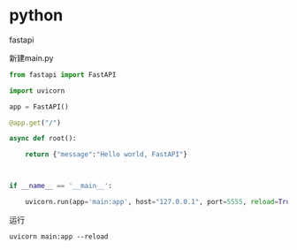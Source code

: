
# python

fastapi

新建main.py

```python
from fastapi import FastAPI

import uvicorn

app = FastAPI()

@app.get("/")

async def root():

    return {"message":"Hello world, FastAPI"}



if __name__ == '__main__':

    uvicorn.run(app='main:app', host="127.0.0.1", port=5555, reload=True, workers=100)

```

运行

`uvicorn main:app --reload`